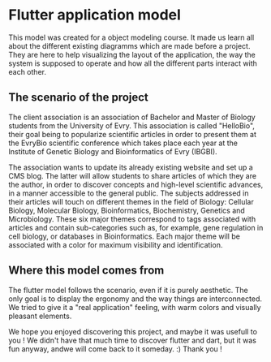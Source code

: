 # Flutter application model

This model was created for a object modeling course. 
It made us learn all about the different existing diagramms which are made before a project.
They are here to help visualizing the layout of the application, the way the system is supposed to operate and how all the different parts interact with each other.

## The scenario of the project

The client association is an association of Bachelor and Master of Biology students from the University of Evry. This association is called "HelloBio", their goal being to popularize scientific articles in order to present them at the EvryBio scientific conference which takes place each year at the Institute of Genetic Biology and Bioinformatics of Evry (IBGBI).

The association wants to update its already existing website and set up a CMS blog. The latter will allow students to share articles of which they are the author, in order to discover concepts and high-level scientific advances, in a manner accessible to the general public. The subjects addressed in their articles will touch on different themes in the field of Biology: Cellular Biology, Molecular Biology, Bioinformatics, Biochemistry, Genetics and Microbiology. These six major themes correspond to tags associated with articles and contain sub-categories such as, for example, gene regulation in cell biology, or databases in Bioinformatics. Each major theme will be associated with a color for maximum visibility and identification.

## Where this model comes from

The flutter model follows the scenario, even if it is purely aesthetic. The only goal is to display the ergonomy and the way things are interconnected.
We tried to give it a "real application" feeling, with warm colors and visually pleasant elements.


We hope you enjoyed discovering this project, and maybe it was usefull to you ! 
We didn't have that much time to discover flutter and dart, but it was fun anyway, andwe will come back to it someday. :)
Thank you !
